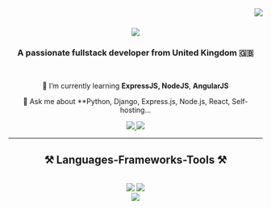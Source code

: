 <img align="right" src="https://visitor-badge.laobi.icu/badge?page_id=nirravv.nirravv" />

<h1 align="center">
    <img src="https://readme-typing-svg.herokuapp.com/?font=Righteous&size=35&center=true&vCenter=true&width=500&height=70&duration=4000&lines=Hi+There!+👋;+I'm+Arpita!;" />
</h1>

<h3 align="center">A passionate fullstack developer from United Kingdom 🇬🇧</h3>

<br/>

<div align="center">
 
 
 🌱 I’m currently learning **ExpressJS, NodeJS**, **AngularJS**

💬 Ask me about **Python, Django, Express.js, Node.js, React, Self-hosting... 

 </div>
 
<div align="center"> 
  <a href="https://www.linkedin.com/in/arpita-chaudhari/" target="_blank">
    <img src="https://img.shields.io/badge/LinkedIn-0077B5?style=for-the-badge&logo=linkedin&logoColor=white" target="_blank" />
  </a>
  <a href="https://my-portfolio-git-main-aarppittas-projects.vercel.app/" target="_blank">
     <img src="https://img.shields.io/badge/Portfolio-FF5722?style=for-the-badge&logo=todoist&logoColor=white" target="_blank" /> <!-- sqlite, safari, google-chrome are other good icon options -->
  </a>
</div>

 <hr/>
 
<h2 align="center">⚒️ Languages-Frameworks-Tools ⚒️</h2>
<br/>
<div align="center">
    <img src="https://skillicons.dev/icons?i=react,bootstrap,html,css,vscode,github,figma,tailwind,git" />
    <img src="https://skillicons.dev/icons?i=nodejs,python,javascript,typescript,express,firebase,mongodb,c,java,nextjs,mysql" />
    <br>
    <img src="https://skillicons.dev/icons?i=aws,azure,heroku,vercel,netlify,docker,postman" />
</div>

<br/>

